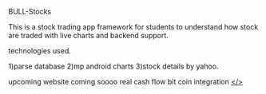 BULL-Stocks

This is a stock trading app framework for students to understand how stock are traded 
with live charts and backend support.

technologies used.

1)parse database
2)mp android charts
3)stock details by yahoo.


upcoming
website coming soooo
real cash flow
bit coin integration
<a href="google.com"></>
